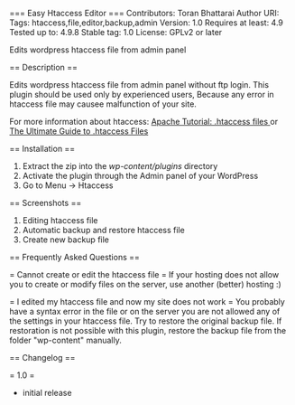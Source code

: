 === Easy Htaccess Editor ===
Contributors: Toran Bhattarai
Author URI:
Tags: htaccess,file,editor,backup,admin
Version: 1.0
Requires at least: 4.9
Tested up to: 4.9.8
Stable tag: 1.0
License: GPLv2 or later

Edits wordpress htaccess file from admin panel

== Description ==

Edits wordpress htaccess file from admin panel without ftp login. This plugin should be used only by experienced users, Because any error in htaccess file may causee malfunction of your site.

For more information about htaccess: <a href="http://httpd.apache.org/docs/current/howto/htaccess.html" target="_blank"> Apache Tutorial: .htaccess files </a> or <a href="http://net.tutsplus.com/tutorials/other/the-ultimate-guide-to-htaccess-files/" target="_blank">The Ultimate Guide to .htaccess Files</a>


== Installation ==

1. Extract the zip into the *wp-content/plugins* directory
2. Activate the plugin through the Admin panel of your WordPress
3. Go to Menu -> Htaccess


== Screenshots ==

1. Editing htaccess file
2. Automatic backup and restore htaccess file
3. Create new backup file

== Frequently Asked Questions ==

= Cannot create or edit the htaccess file =
If your hosting does not allow you to create or modify files on the server, use another (better) hosting :)

= I edited my htaccess file and now my site does not work =
You probably have a syntax error in the file or on the server you are not allowed any of the settings in your htaccess file.
Try to restore the original backup file. If restoration is not possible with this plugin, restore the backup file from the folder "wp-content" manually.


== Changelog ==

= 1.0 =
* initial release

